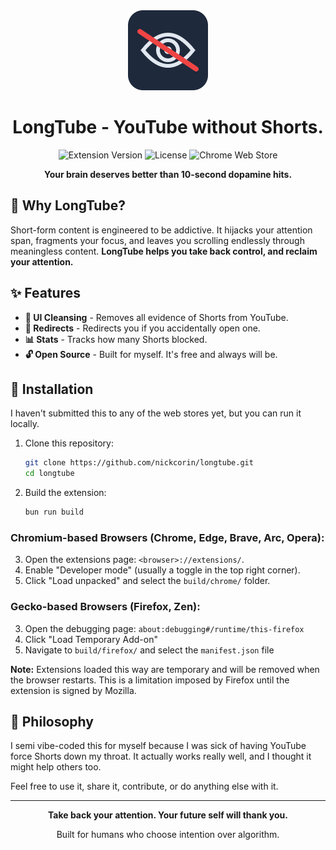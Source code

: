 <div align="center">
  <img src="assets/icon128.png" alt="LongTube Logo" width="128" height="128">
  
  # LongTube - YouTube without Shorts.

</div>

<div align="center">
  
  ![Extension Version](https://img.shields.io/badge/version-1.0.0-blue.svg)
  ![License](https://img.shields.io/badge/license-MIT-green.svg)
  ![Chrome Web Store](https://img.shields.io/badge/chrome-extension-yellow.svg)
  
  **Your brain deserves better than 10-second dopamine hits.**
  
</div>

## 🎯 Why LongTube?

Short-form content is engineered to be addictive. It hijacks your attention span, fragments your focus, and leaves you scrolling endlessly through meaningless content. **LongTube helps you take back control, and reclaim your attention.**

## ✨ Features

- **🧼 UI Cleansing** - Removes all evidence of Shorts from YouTube.
- **🔄 Redirects** - Redirects you if you accidentally open one.
- **📊 Stats** - Tracks how many Shorts blocked.
- **🔓 Open Source** - Built for myself. It's free and always will be.

## 🚀 Installation

I haven't submitted this to any of the web stores yet, but you can run it locally.

1. Clone this repository:

   ```bash
   git clone https://github.com/nickcorin/longtube.git
   cd longtube
   ```

2. Build the extension:
   ```bash
   bun run build
   ```

### Chromium-based Browsers (Chrome, Edge, Brave, Arc, Opera):

3. Open the extensions page: `<browser>://extensions/`.
4. Enable "Developer mode" (usually a toggle in the top right corner).
5. Click "Load unpacked" and select the `build/chrome/` folder.

### Gecko-based Browsers (Firefox, Zen):

3. Open the debugging page: `about:debugging#/runtime/this-firefox`
4. Click "Load Temporary Add-on"
5. Navigate to `build/firefox/` and select the `manifest.json` file

**Note:** Extensions loaded this way are temporary and will be removed when the browser restarts. This is a limitation
imposed by Firefox until the extension is signed by Mozilla.

## 🧘 Philosophy

I semi vibe-coded this for myself because I was sick of having YouTube force Shorts down my throat. It actually works
really well, and I thought it might help others too.

Feel free to use it, share it, contribute, or do anything else with it.

---

<div align="center">
  
  **Take back your attention. Your future self will thank you.**
  
  Built for humans who choose intention over algorithm.
  
</div>

